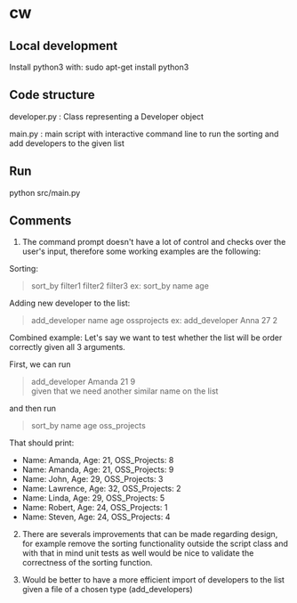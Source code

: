 # cw

Local development
-----------------

Install python3 with: 
sudo apt-get install python3

Code structure
--------------

developer.py : Class representing a Developer object

main.py : main script with interactive command line to run the sorting and add developers to the given list

Run
---
python src/main.py

Comments
-----------------
1. The command prompt doesn't have a lot of control and checks over the user's input, therefore some working examples are the following:

Sorting:
  > sort_by filter1 filter2 filter3
  > ex: sort_by name age

Adding new developer to the list:
  > add_developer name age ossprojects
  > ex: add_developer Anna 27 2

Combined example:
Let's say we want to test whether the list will be order correctly given all 3 arguments. 

First, we can run
> add_developer Amanda 21 9  
> given that we need another similar name on the list

and then run

> sort_by name age oss_projects 

That should print:

- Name: Amanda, Age: 21, OSS_Projects: 8
- Name: Amanda, Age: 21, OSS_Projects: 9
- Name: John, Age: 29, OSS_Projects: 3
- Name: Lawrence, Age: 32, OSS_Projects: 2
- Name: Linda, Age: 29, OSS_Projects: 5
- Name: Robert, Age: 24, OSS_Projects: 1
- Name: Steven, Age: 24, OSS_Projects: 4

2. There are severals improvements that can be made regarding design, for example remove the sorting functionality outside the script class and with that in mind unit tests as well would be nice to validate the correctness of the sorting function. 

3. Would be better to have a more efficient import of developers to the list given a file of a chosen type (add_developers)
